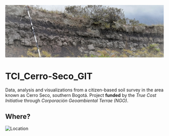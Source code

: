 ![Residual and buried paleosol in Cerro Seco (tepetate, cangahua)](./IMG_20210307_110010.jpg)

# TCI_Cerro-Seco_GIT
 Data, analysis and visualizations from a citizen-based soil survey in the area known as Cerro Seco,  southern Bogotá.
 Project **funded** by the *True Cost Initiative* through *Corporación Geoambiental Terrae (NGO)*. 
 
 ## Where?
 
 ![Location](https://raw.githubusercontent.com/cmguiob/TCI_CerroSeco_git/main/Analisis/02_TCI_CS_Output_localizaciones_files/figure-html/map-1.png)
